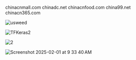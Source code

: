 chinacnmall.com
chinadc.net
chinacnfood.com
china99.net 
chinacn365.com


![usweed](https://github.com/user-attachments/assets/0d4aaa98-ae8e-4b76-8cc2-ed846c2138d1)

![TFKeras2](https://github.com/user-attachments/assets/6c8e1f3c-c22c-4288-8ffd-074f2f5c0b58)


![2](https://github.com/user-attachments/assets/54cc683c-4795-40fd-b1f3-a2a54fe0933b)

![Screenshot 2025-02-01 at 9 33 40 AM](https://github.com/user-attachments/assets/65e23217-fab6-498a-8efd-2af148639cbe)
